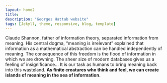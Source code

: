 ```yaml
---
layout: home2
title:
description: "Georges Hattab website"
tags: [Jekyll, theme, responsive, blog, template]
---
```



Claude Shannon, father of information theory, separated information from meaning. His central dogma, “meaning is irrelevant” explained that information as a mathematical abstraction can be handled independently of meaning. The consequence of this freedom is the flood of information in which we are drowning. The sheer size of modern databases gives us a feeling of insignificance… It is our task as humans to bring meaning back into this wasteland. **As finite creatures who think and feel, we can create islands of meaning in the sea of information.**
<br>
